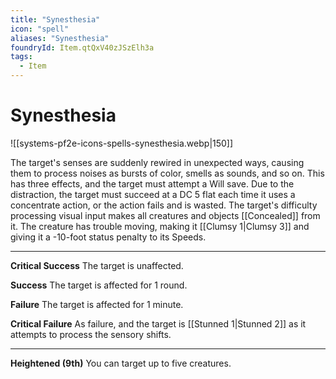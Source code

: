 ```yaml
---
title: "Synesthesia"
icon: "spell"
aliases: "Synesthesia"
foundryId: Item.qtQxV40zJSzElh3a
tags:
  - Item
---
```


# Synesthesia
![[systems-pf2e-icons-spells-synesthesia.webp|150]]

The target's senses are suddenly rewired in unexpected ways, causing them to process noises as bursts of color, smells as sounds, and so on. This has three effects, and the target must attempt a Will save. Due to the distraction, the target must succeed at a DC 5 flat each time it uses a concentrate action, or the action fails and is wasted. The target's difficulty processing visual input makes all creatures and objects [[Concealed]] from it. The creature has trouble moving, making it [[Clumsy 1|Clumsy 3]] and giving it a -10-foot status penalty to its Speeds.

* * *

**Critical Success** The target is unaffected.

**Success** The target is affected for 1 round.

**Failure** The target is affected for 1 minute.

**Critical Failure** As failure, and the target is [[Stunned 1|Stunned 2]] as it attempts to process the sensory shifts.

* * *

**Heightened (9th)** You can target up to five creatures.
